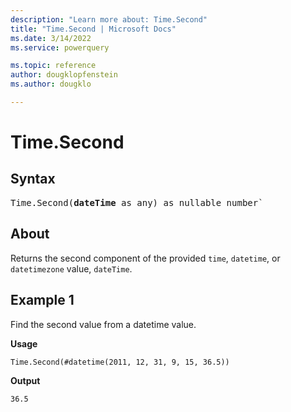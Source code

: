 ```yaml
---
description: "Learn more about: Time.Second"
title: "Time.Second | Microsoft Docs"
ms.date: 3/14/2022
ms.service: powerquery

ms.topic: reference
author: dougklopfenstein
ms.author: dougklo

---
```

# Time.Second

## Syntax

<pre>
Time.Second(<b>dateTime</b> as any) as nullable number`
</pre>

## About

Returns the second component of the provided `time`, `datetime`, or `datetimezone` value, `dateTime`.

## Example 1

Find the second value from a datetime value.

**Usage**

```powerquery-m
Time.Second(#datetime(2011, 12, 31, 9, 15, 36.5))
```

**Output**

`36.5`
